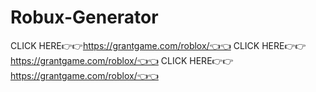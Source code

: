 # Robux-Generator
CLICK HERE👉👉https://grantgame.com/roblox/👈👈 CLICK HERE👉👉https://grantgame.com/roblox/👈👈 CLICK HERE👉👉https://grantgame.com/roblox/👈👈
